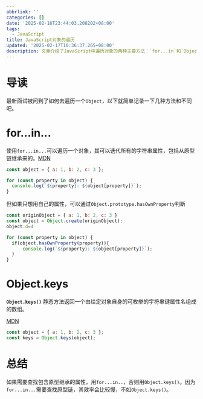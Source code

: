 ```yaml
---
abbrlink: ''
categories: []
date: '2025-02-16T23:44:03.208202+08:00'
tags:
  - JavaScript
title: JavaScript对象的遍历
updated: '2025-02-17T10:36:37.265+08:00'
description: 文章介绍了JavaScript中遍历对象的两种主要方法：`for...in`和`Object.keys()`。`for...in`可以遍历对象的所有字符串属性，包括继承的属性，而`Object.keys()`仅返回对象自身的可枚举属性。文章建议根据需求选择合适的方法，`for...in`适用于需要遍历继承属性的场景，而`Object.keys()`在仅需自身属性时效率更高。
---
```

# 导读

最新面试被问到了如何去遍历一个`Object`，以下就简单记录一下几种方法和不同吧。

# for...in...

使用`for...in...`可以遍历一个对象，其可以迭代所有的字符串属性，包括从原型链继承来的。[MDN](https://developer.mozilla.org/zh-CN/docs/Web/JavaScript/Reference/Statements/for...in)

```js
const object = { a: 1, b: 2, c: 3 };

for (const property in object) {
  console.log(`${property}: ${object[property]}`);
}
```

但如果只想用自己的属性，可以通过`Object.prototype.hasOwnProperty`判断

```js
const originObject = { a: 1, b: 2, c: 3 }
const object = Object.create(originObject);
object.d=4

for (const property in object) {
  if(object.hasOwnProperty(property)){
      console.log(`${property}: ${object[property]}`);
  }
}
```

# Object.keys

**`Object.keys()`** 静态方法返回一个由给定对象自身的可枚举的字符串键属性名组成的数组。

[MDN](https://developer.mozilla.org/zh-CN/docs/Web/JavaScript/Reference/Global_Objects/Object/keys)

```js
const object = { a: 1, b: 2, c: 3 };
const keys = Object.keys(object);
```

# 总结

如果需要查找包含原型继承的属性，用`for...in..`，否则用`Object.keys()`。因为`for...in...`需要查找原型链，其效率会比较慢，不如`Object.keys()`。
